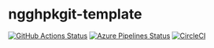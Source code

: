 # ngghpkgit-template

[![GitHub Actions Status](https://github.com/zytx800/ngghpkgit-template/workflows/CI/badge.svg)](https://github.com/zytx800/ngghpkgit-template/actions)
[![Azure Pipelines Status](https://dev.azure.com/zytx800/ngghpkgit-template/_apis/build/status/zytx800.ngghpkgit-template?branchName=master)](https://dev.azure.com/zytx800/ngghpkgit-template/_build/latest?definitionId=18&branchName=master)
[![CircleCI](https://circleci.com/gh/zytx800/ngghpkgit-template.svg?style=svg)](https://circleci.com/gh/zytx800/ngghpkgit-template)
